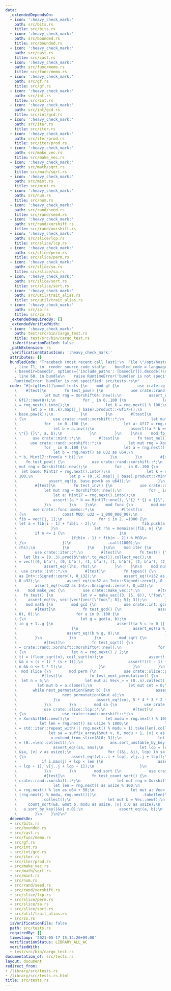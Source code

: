 ```yaml
---
data:
  _extendedDependsOn:
  - icon: ':heavy_check_mark:'
    path: src/bits.rs
    title: src/bits.rs
  - icon: ':heavy_check_mark:'
    path: src/bounded.rs
    title: src/bounded.rs
  - icon: ':heavy_check_mark:'
    path: src/cast.rs
    title: src/cast.rs
  - icon: ':heavy_check_mark:'
    path: src/func/memo.rs
    title: src/func/memo.rs
  - icon: ':heavy_check_mark:'
    path: src/gf.rs
    title: src/gf.rs
  - icon: ':heavy_check_mark:'
    path: src/int.rs
    title: src/int.rs
  - icon: ':heavy_check_mark:'
    path: src/int/gcd.rs
    title: src/int/gcd.rs
  - icon: ':heavy_check_mark:'
    path: src/iter.rs
    title: src/iter.rs
  - icon: ':heavy_check_mark:'
    path: src/iter/prod.rs
    title: src/iter/prod.rs
  - icon: ':heavy_check_mark:'
    path: src/make_vec.rs
    title: src/make_vec.rs
  - icon: ':heavy_check_mark:'
    path: src/math/sqrt.rs
    title: src/math/sqrt.rs
  - icon: ':heavy_check_mark:'
    path: src/mint.rs
    title: src/mint.rs
  - icon: ':heavy_check_mark:'
    path: src/num.rs
    title: src/num.rs
  - icon: ':heavy_check_mark:'
    path: src/rand/seed.rs
    title: src/rand/seed.rs
  - icon: ':heavy_check_mark:'
    path: src/rand/xorshift.rs
    title: src/rand/xorshift.rs
  - icon: ':heavy_check_mark:'
    path: src/slice/lcp.rs
    title: src/slice/lcp.rs
  - icon: ':heavy_check_mark:'
    path: src/slice/perm.rs
    title: src/slice/perm.rs
  - icon: ':heavy_check_mark:'
    path: src/slice/sa.rs
    title: src/slice/sa.rs
  - icon: ':heavy_check_mark:'
    path: src/slice/sort.rs
    title: src/slice/sort.rs
  - icon: ':heavy_check_mark:'
    path: src/util/trait_alias.rs
    title: src/util/trait_alias.rs
  - icon: ':heavy_check_mark:'
    path: src/zo.rs
    title: src/zo.rs
  _extendedRequiredBy: []
  _extendedVerifiedWith:
  - icon: ':heavy_check_mark:'
    path: test/src/bin/cargo_test.rs
    title: test/src/bin/cargo_test.rs
  _isVerificationFailed: false
  _pathExtension: rs
  _verificationStatusIcon: ':heavy_check_mark:'
  attributes: {}
  bundledCode: "Traceback (most recent call last):\n  File \"/opt/hostedtoolcache/Python/3.9.5/x64/lib/python3.9/site-packages/onlinejudge_verify/documentation/build.py\"\
    , line 71, in _render_source_code_stat\n    bundled_code = language.bundle(stat.path,\
    \ basedir=basedir, options={'include_paths': [basedir]}).decode()\n  File \"/opt/hostedtoolcache/Python/3.9.5/x64/lib/python3.9/site-packages/onlinejudge_verify/languages/user_defined.py\"\
    , line 68, in bundle\n    raise RuntimeError('bundler is not specified: {}'.format(path.as_posix()))\n\
    RuntimeError: bundler is not specified: src/tests.rs\n"
  code: "#[cfg(test)]\nmod tests {\n    mod gf {\n        use crate::gf::*;\n    \
    \    #[test]\n        fn test_pow() {\n            use crate::rand::xorshift::*;\n\
    \            let mut rng = Xorshift64::new();\n            assert_eq!(Gf17::new(2).pow(3),\
    \ Gf17::new(8));\n            for _ in 0..100 {\n                let base: Gf17\
    \ = rng.next().into();\n                let k = rng.next() % 100;\n          \
    \      let p = (0..k).map(|_| base).product::<Gf17>();\n                assert_eq!(p,\
    \ base.pow(k));\n            }\n        }\n        #[test]\n        fn test_inv()\
    \ {\n            use crate::rand::xorshift::*;\n            let mut rng = Xorshift64::new();\n\
    \            for _ in 0..100 {\n                let a: Gf17 = rng.next().into();\n\
    \                let b = a.inv();\n                assert!(a * b == Gf17::one(),\
    \ \"{} {}\", a, b);\n            }\n        }\n    }\n\n    mod fp_naive {\n \
    \       use crate::mint::*;\n        #[test]\n        fn test_mul() {\n      \
    \      use crate::rand::xorshift::*;\n            let mut rng = Xorshift64::new();\n\
    \            for _ in 0..100 {\n                let a = rng.next() as u32 as u64;\n\
    \                let b = rng.next() as u32 as u64;\n                assert_eq!(Mint17::from(a)\
    \ * b, Mint17::from(a * b));\n            }\n        }\n        #[test]\n    \
    \    fn test_pow() {\n            use crate::rand::xorshift::*;\n            let\
    \ mut rng = Xorshift64::new();\n            for _ in 0..100 {\n              \
    \  let base: Mint17 = rng.next().into();\n                let k = rng.next() %\
    \ 100;\n                let p = (0..k).map(|_| base).product::<Mint17>();\n  \
    \              assert_eq!(p, base.pow(k as u64));\n            }\n        }\n\
    \        #[test]\n        fn test_inv() {\n            use crate::rand::xorshift::*;\n\
    \            let mut rng = Xorshift64::new();\n            for _ in 0..100 {\n\
    \                let a: Mint17 = rng.next().into();\n                let b = a.inv();\n\
    \                assert!(a * b == Mint17::one(), \"{} * {} = {}\", a, b, a * b);\n\
    \            }\n        }\n    }\n\n    mod func {\n        mod memo {\n     \
    \       use crate::func::memo::*;\n            #[test]\n            fn test_memo()\
    \ {\n                const MOD: u32 = 1_000_000_007;\n                let mut\
    \ fib = vec![1, 1];\n                for i in 2..=1000 {\n                   \
    \ let a = fib[i - 1] + fib[i - 2];\n                    fib.push(a % MOD);\n \
    \               }\n                let rhs = memoize(|fib, n| {\n            \
    \        if n <= 1 {\n                        1\n                    } else {\n\
    \                        (fib(n - 1) + fib(n - 2)) % MOD\n                   \
    \ }\n                })\n                .call(1000);\n                assert_eq!(fib[1000],\
    \ rhs);\n            }\n        }\n    }\n\n    mod iter {\n        use crate::iter::prod::*;\n\
    \        use crate::iter::*;\n        #[test]\n        fn test() {\n         \
    \   let lhs = (0..3).prod(b\"ab\".to_vec()).collect_vec();\n            let rhs\
    \ = vec![(0, b'a'), (0, b'b'), (1, b'a'), (1, b'b'), (2, b'a'), (2, b'b')];\n\
    \            assert_eq!(lhs, rhs);\n        }\n    }\n\n    mod num {\n      \
    \  use crate::int::*;\n        #[test]\n        fn types() {\n            assert_eq!(<i32\
    \ as Int>::Signed::zero(), 0_i32);\n            assert_eq!(<i32 as Int>::Unsigned::zero(),\
    \ 0_u32);\n            assert_eq!(<u32 as Int>::Signed::zero(), 0_i32);\n    \
    \        assert_eq!(<u32 as Int>::Unsigned::zero(), 0_u32);\n        }\n    }\n\
    \n    mod make_vec {\n        use crate::make_vec::*;\n        #[test]\n     \
    \   fn test() {\n            let v = make_vec((3, (5, 8)), \"foo\");\n       \
    \     assert_eq!(v, vec![vec![vec![\"foo\"; 8]; 5]; 3]);\n        }\n    }\n\n\
    \    mod math {\n        mod gcd {\n            use crate::int::gcd::*;\n    \
    \        #[test]\n            fn test_gcd() {\n                assert_eq!(gcd(0,\
    \ 0), 0);\n                for a in 0..100 {\n                    for b in 1..100\
    \ {\n                        let g = gcd(a, b);\n                        for c\
    \ in g + 1..g {\n                            assert!(a % c != 0 || b % c != 0);\n\
    \                        }\n                        assert_eq!(a % g, 0);\n  \
    \                      assert_eq!(b % g, 0);\n                    }\n        \
    \        }\n            }\n        }\n        mod sqrt {\n            use crate::math::sqrt::*;\n\
    \            #[test]\n            fn test_sqrt() {\n                let mut rng\
    \ = crate::rand::xorshift::Xorshift64::new();\n                for _ in 0..20\
    \ {\n                    let n = rng.next() / 2;\n                    let (s,\
    \ t) = (floor_sqrt(n), ceil_sqrt(n));\n                    assert!(s * s <= n\
    \ && n < (s + 1) * (s + 1));\n                    assert!((t - 1) * (t - 1) <\
    \ n && n <= t * t);\n                }\n            }\n        }\n    }\n\n  \
    \  mod slice {\n        mod perm {\n            use crate::slice::perm::*;\n \
    \           #[test]\n            fn test_next_permutation() {\n              \
    \  let n = 5;\n                let mut a: Vec<_> = (0..n).collect();\n       \
    \         let mut b = a.clone();\n                let mut cnt = 0;\n         \
    \       while next_permutation(&mut b) {\n                    assert!(a < b);\n\
    \                    next_permutation(&mut a);\n                    cnt += 1;\n\
    \                }\n                assert_eq!(cnt, 5 * 4 * 3 * 2 * 1 - 1);\n\
    \            }\n        }\n        mod sa {\n            use crate::slice::sa::*;\n\
    \            use crate::slice::lcp::*;\n            #[test]\n            fn suffix_array_lcp_test()\
    \ {\n                use crate::rand::xorshift::*;\n                let mut rng\
    \ = Xorshift64::new();\n                let modu = rng.next() % 1000;\n      \
    \          let len = rng.next() as usize % 1000;\n                let mut v: Vec<_>\
    \ = std::iter::repeat_with(|| rng.next() % modu + 1).take(len).collect();\n  \
    \              let sa = suffix_array(&mut v, 0, modu + 1, |x| x as usize);\n \
    \               v.extend_from_slice(&[0; 3]);\n                let mut ans: Vec<_>\
    \ = (0..=len).collect();\n                ans.sort_unstable_by_key(|&i| &v[i..]);\n\
    \                assert_eq!(sa, ans);\n                let lcp = lcp_impl(&v,\
    \ &sa, |v| v as usize);\n                for ((&i, &j), lcp) in sa.iter().skip(1).zip(&sa).zip(lcp)\
    \ {\n                    assert_eq!(v[i..i + lcp], v[j..j + lcp]);\n         \
    \           if i.max(j) + lcp < len {\n                        assert_ne!(v[i..i\
    \ + lcp + 1], v[j..j + lcp + 1]);\n                    }\n                }\n\
    \            }\n        }\n        mod sort {\n            use crate::slice::sort::*;\n\
    \            #[test]\n            fn test_count_sort() {\n                use\
    \ crate::rand::xorshift::*;\n                let mut rng = Xorshift64::new();\n\
    \                let len = rng.next() as usize % 100;\n                let modu\
    \ = rng.next() % len as u64 + 50;\n                let mut a: Vec<_> = std::iter::repeat_with(||\
    \ (rng.next() % modu, rng.next()))\n                    .take(len)\n         \
    \           .collect();\n                let mut b = Vec::new();\n           \
    \     count_sort(&a, &mut b, modu as usize, |x| x.0 as usize);\n             \
    \   a.sort_by_key(|&x| x.0);\n                assert_eq!(a, b);\n            }\n\
    \        }\n    }\n}\n"
  dependsOn:
  - src/bits.rs
  - src/bounded.rs
  - src/cast.rs
  - src/func/memo.rs
  - src/gf.rs
  - src/int.rs
  - src/int/gcd.rs
  - src/iter.rs
  - src/iter/prod.rs
  - src/make_vec.rs
  - src/math/sqrt.rs
  - src/mint.rs
  - src/num.rs
  - src/rand/seed.rs
  - src/rand/xorshift.rs
  - src/slice/lcp.rs
  - src/slice/perm.rs
  - src/slice/sa.rs
  - src/slice/sort.rs
  - src/util/trait_alias.rs
  - src/zo.rs
  isVerificationFile: false
  path: src/tests.rs
  requiredBy: []
  timestamp: '2021-05-17 15:14:26+09:00'
  verificationStatus: LIBRARY_ALL_AC
  verifiedWith:
  - test/src/bin/cargo_test.rs
documentation_of: src/tests.rs
layout: document
redirect_from:
- /library/src/tests.rs
- /library/src/tests.rs.html
title: src/tests.rs
---
```


